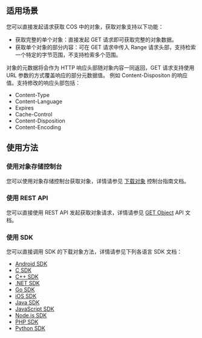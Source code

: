 ## 适用场景

您可以直接发起请求获取 COS 中的对象，获取对象支持以下功能：

- 获取完整的单个对象：直接发起 GET 请求即可获取完整的对象数据。
- 获取单个对象的部分内容：可在 GET 请求中传入 Range 请求头部，支持检索一个特定的字节范围，不支持检索多个范围。

对象的元数据将会作为 HTTP 响应头部随对象内容一同返回，GET 请求支持使用 URL 参数的方式覆盖响应的部分元数据值。
例如 Content-Dispositon 的响应值。支持修改的响应头部包括：
- Content-Type
- Content-Language
- Expires
- Cache-Control
- Content-Disposition
- Content-Encoding

## 使用方法

### 使用对象存储控制台

您可以使用对象存储控制台获取对象，详情请参见 [下载对象](https://intl.cloud.tencent.com/document/product/436/13322) 控制台指南文档。

### 使用 REST API

您可以直接使用 REST API 发起获取对象请求，详情请参见 [GET Object](https://intl.cloud.tencent.com/document/product/436/7753) API 文档。

### 使用 SDK

您可以直接调用 SDK 的下载对象方法，详情请参见下列各语言 SDK 文档：

- [Android SDK](https://intl.cloud.tencent.com/document/product/436/31463#.E4.B8.8B.E8.BD.BD.E5.AF.B9.E8.B1.A1)
- [C SDK](https://intl.cloud.tencent.com/document/product/436/31464#.E4.B8.8B.E8.BD.BD.E5.AF.B9.E8.B1.A1)
- [C++ SDK](https://intl.cloud.tencent.com/document/product/436/31465#.E4.B8.8B.E8.BD.BD.E5.AF.B9.E8.B1.A1)
- [.NET SDK](https://intl.cloud.tencent.com/document/product/436/32869#.E4.B8.8B.E8.BD.BD.E5.AF.B9.E8.B1.A1)
- [Go SDK](https://intl.cloud.tencent.com/document/product/436/31466#.E4.B8.8B.E8.BD.BD.E5.AF.B9.E8.B1.A1)
- [iOS SDK](https://intl.cloud.tencent.com/document/product/436/31467#.E8.8E.B7.E5.8F.96.E5.AF.B9.E8.B1.A1)
- [Java SDK](https://intl.cloud.tencent.com/document/product/436/31468#.E4.B8.8B.E8.BD.BD.E5.AF.B9.E8.B1.A1)
- [JavaScript SDK](https://intl.cloud.tencent.com/document/product/436/31477#.E4.B8.8B.E8.BD.BD.E5.AF.B9.E8.B1.A1)
- [Node.js SDK](https://intl.cloud.tencent.com/document/product/436/31469#.E4.B8.8B.E8.BD.BD.E5.AF.B9.E8.B1.A1)
- [PHP SDK](https://intl.cloud.tencent.com/document/product/436/31470#.E4.B8.8B.E8.BD.BD.E5.AF.B9.E8.B1.A1)
- [Python SDK](https://intl.cloud.tencent.com/document/product/436/31471#.E4.B8.8B.E8.BD.BD.E5.AF.B9.E8.B1.A1)
